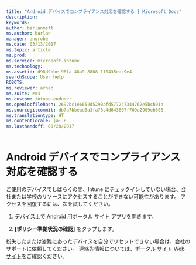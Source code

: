 ```yaml
---
title: "Android デバイスでコンプライアンス対応を確認する | Microsoft Docs"
description: 
keywords: 
author: barlanmsft
ms.author: barlan
manager: angrobe
ms.date: 03/13/2017
ms.topic: article
ms.prod: 
ms.service: microsoft-intune
ms.technology: 
ms.assetid: d98d9bbe-98fa-48a9-8808-110435eac9e4
searchScope: User help
ROBOTS: 
ms.reviewer: arnab
ms.suite: ems
ms.custom: intune-enduser
ms.openlocfilehash: 2692bc1e6652d5290afd577247344762e5bcb91a
ms.sourcegitcommit: db7a7bbead3a3fa78c4d643607f709a2909eb608
ms.translationtype: HT
ms.contentlocale: ja-JP
ms.lasthandoff: 09/28/2017
---
```

# <a name="check-compliance-on-your-android-device"></a>Android デバイスでコンプライアンス対応を確認する

ご使用のデバイスでしばらくの間、Intune にチェックインしていない場合、会社または学校のリソースにアクセスすることができない可能性があります。 アクセスを回復するには、次を試してください。

1. デバイス上で Android 用ポータル サイト アプリを開きます。

2. **[ポリシー準拠状況の確認]** をタップします。

紛失したまたは盗難にあったデバイスを自分でリセットできない場合は、会社のサポートに依頼してください。 連絡先情報については、[ポータル サイト Web サイト](https://portal.manage.microsoft.com)をご確認ください。
